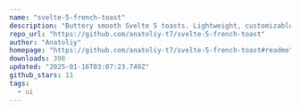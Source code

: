 ```yaml
---
name: "svelte-5-french-toast"
description: "Buttery smooth Svelte 5 toasts. Lightweight, customizable, and beautiful by default. Svelte 5 Only"
repo_url: "https://github.com/anatoliy-t7/svelte-5-french-toast"
author: "Anatoliy"
homepage: "https://github.com/anatoliy-t7/svelte-5-french-toast#readme"
downloads: 398
updated: "2025-01-16T03:07:23.749Z"
github_stars: 11
tags: 
  - ui
---
```

